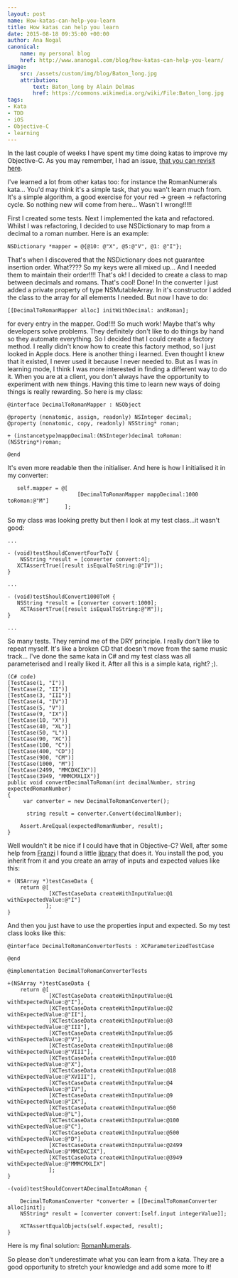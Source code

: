 ```yaml
---
layout: post
name: How-katas-can-help-you-learn
title: How katas can help you learn
date: 2015-08-18 09:35:00 +00:00
author: Ana Nogal
canonical:
    name: my personal blog
    href: http://www.ananogal.com/blog/how-katas-can-help-you-learn/
image:
    src: /assets/custom/img/blog/Baton_long.jpg
    attribution:
        text: Baton_long by Alain Delmas
        href: https://commons.wikimedia.org/wiki/File:Baton_long.jpg
tags:
- Kata
- TDD
- iOS
- Objective-C
- learning
---
```

In the last couple of weeks I have spent my time doing katas to improve my Objective-C. As you may remember, I had an issue, [that you can revisit here](http://wp.me/p4i8Xl-7h).

I've learned a lot from other katas too: for instance the RomanNumerals kata... You'd may think it's a simple task, that you wan't learn much from. It's a simple algorithm, a good exercise for your red -> green -> refactoring cycle. So nothing new will come from here...  Wasn't I wrong!!!!!

First I created some tests. Next I implemented the kata and refactored. Whilst I was refactoring, I decided to use NSDictionary to map from a decimal to a roman number. Here is an example:

```
NSDictionary *mapper = @{@10: @"X", @5:@"V", @1: @"I"};
```

That's when I discovered that the NSDictionary does not guarantee insertion order. What???? So my keys were all mixed up... And I needed them to maintain their order!!!! That's ok! I decided to create a class to map between decimals and romans. That's cool! Done! In the converter I just added a private property of type NSMutableArray. In it's constructor I added the class to the array for all elements I needed. But now I have to do:

```
[[DecimalToRomanMapper alloc] initWithDecimal: andRoman];
```
for every entry in the mapper. God!!!! So much work! Maybe that's why developers solve problems. They definitely don't like to do things by hand so they automate everything.
So I decided that I could create a factory method. I really didn't know how to create this factory method, so I just looked in Apple docs. Here is another thing i learned. Even thought I knew that it existed, I never used it because I never needed to. But as I was in learning mode, I think I was more interested in finding a different way to do it. When you are at a client, you don't always have the opportunity to experiment with new things. Having this time to learn new ways of doing things is really rewarding. So here is my class:

```
@interface DecimalToRomanMapper : NSObject

@property (nonatomic, assign, readonly) NSInteger decimal;
@property (nonatomic, copy, readonly) NSString* roman;

+ (instancetype)mappDecimal:(NSInteger)decimal toRoman:(NSString*)roman;

@end
```

It's even more readable then the initialiser. And here is how I initialised it in my converter:

```
   self.mapper = @[
                      [DecimalToRomanMapper mappDecimal:1000 toRoman:@"M"]
                  ];
```

So my class was looking pretty but then I look at my test class...it wasn't good:

```
...

- (void)testShouldConvertFourToIV {
    NSString *result = [converter convert:4];
   XCTAssertTrue([result isEqualToString:@"IV"]);
}

...

- (void)testShouldConvert1000ToM {
   NSString *result = [converter convert:1000];
    XCTAssertTrue([result isEqualToString:@"M"]);
}

...
```

So many tests. They remind me of the DRY principle. I really don't like to repeat myself. It's like a broken CD that doesn't move from the same music track... I've done the same kata in C# and my test class was all parameterised and I really liked it. After all this is a simple kata, right? ;).

```
(C# code)
[TestCase(1, "I")]
[TestCase(2, "II")]
[TestCase(3, "III")]
[TestCase(4, "IV")]
[TestCase(5, "V")]
[TestCase(9, "IX")]
[TestCase(10, "X")]
[TestCase(40, "XL")]
[TestCase(50, "L")]
[TestCase(90, "XC")]
[TestCase(100, "C")]
[TestCase(400, "CD")]
[TestCase(900, "CM")]
[TestCase(1000, "M")]
[TestCase(2499, "MMCDXCIX")]
[TestCase(3949, "MMMCMXLIX")]
public void convertDecimalToRoman(int decimalNumber, string expectedRomanNumber)
{
     var converter = new DecimalToRomanConverter();

      string result = converter.Convert(decimalNumber);

    Assert.AreEqual(expectedRomanNumber, result);
}
```
Well wouldn't it be nice if I could have that in Objective-C? Well, after some help from [Franzi](https://twitter.com/singsalad) I found a little [library](https://github.com/michalkonturek/XCParameterizedTestCase) that does it. You install the pod, you inherit from it and you create an array of inputs and expected values like this:

```
+ (NSArray *)testCaseData {
    return @[
             [XCTestCaseData createWithInputValue:@1 withExpectedValue:@"I"]
            ];
}
```

And then you just have to use the properties input and expected. So my test class looks like this:

```
@interface DecimalToRomanConverterTests : XCParameterizedTestCase

@end

@implementation DecimalToRomanConverterTests

+(NSArray *)testCaseData {
    return @[
             [XCTestCaseData createWithInputValue:@1 withExpectedValue:@"I"],
             [XCTestCaseData createWithInputValue:@2 withExpectedValue:@"II"],
             [XCTestCaseData createWithInputValue:@3 withExpectedValue:@"III"],
             [XCTestCaseData createWithInputValue:@5 withExpectedValue:@"V"],
             [XCTestCaseData createWithInputValue:@8 withExpectedValue:@"VIII"],
             [XCTestCaseData createWithInputValue:@10 withExpectedValue:@"X"],
             [XCTestCaseData createWithInputValue:@18 withExpectedValue:@"XVIII"],
             [XCTestCaseData createWithInputValue:@4 withExpectedValue:@"IV"],
             [XCTestCaseData createWithInputValue:@9 withExpectedValue:@"IX"],
             [XCTestCaseData createWithInputValue:@50 withExpectedValue:@"L"],
             [XCTestCaseData createWithInputValue:@100 withExpectedValue:@"C"],
             [XCTestCaseData createWithInputValue:@500 withExpectedValue:@"D"],
             [XCTestCaseData createWithInputValue:@2499 withExpectedValue:@"MMCDXCIX"],
             [XCTestCaseData createWithInputValue:@3949 withExpectedValue:@"MMMCMXLIX"]
             ];
}

-(void)testShouldConvertADecimalIntoARoman {

    DecimalToRomanConverter *converter = [[DecimalToRomanConverter alloc]init];
    NSString* result = [converter convert:[self.input integerValue]];

    XCTAssertEqualObjects(self.expected, result);
}
```

Here is my final solution: [RomanNumerals](https://github.com/ananogal/RomanNumeralsKata).

So please don't underestimate what you can learn from a kata. They are a good opportunity to stretch your knowledge and add some more to it!

